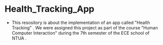 # Health_Tracking_App

- This resository is about the implementation of an app called "Health Tracking" . We were assigned this project as part of the course "Human Computer Interaction" during the 7th semester of the ECE school of NTUA .
